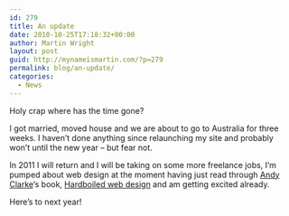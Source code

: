 ```yaml
---
id: 279
title: An update
date: 2010-10-25T17:18:32+00:00
author: Martin Wright
layout: post
guid: http://mynameismartin.com/?p=279
permalink: blog/an-update/
categories:
  - News
---
```

Holy crap where has the time gone?

I got married, moved house and we are about to go to Australia for three weeks. I haven&#8217;t done anything since relaunching my site and probably won&#8217;t until the new year &#8211; but fear not.

In 2011 I will return and I will be taking on some more freelance jobs, I&#8217;m pumped about web design at the moment having just read through [Andy Clarke](http://www.stuffandnonsense.co.uk/)&#8216;s book, [Hardboiled web design](http://hardboiledwebdesign.com/) and am getting excited already.

Here&#8217;s to next year!
